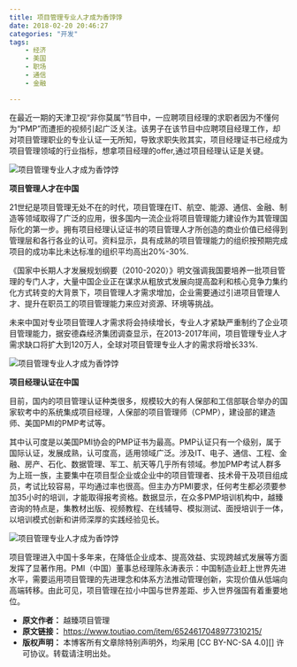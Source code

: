 ```yaml
---
title: 项目管理专业人才成为香饽饽
date: 2018-02-20 20:46:27
categories: "开发"
tags:
	- 经济
	- 美国
	- 职场
	- 通信
	- 金融

---
```


在最近一期的天津卫视“非你莫属”节目中，一应聘项目经理的求职者因为不懂何为“PMP”而遭拒的视频引起广泛关注。该男子在该节目中应聘项目经理工作，却对项目管理职业的专业认证一无所知，导致求职失败其实，项目经理证书已经成为项目管理领域的行业指标，想拿项目经理的offer,通过项目经理认证是关键。

![项目管理专业人才成为香饽饽][YJIR-22BY-ZZVF.jpg]

 **项目管理人才在中国**　　

21世纪是项目管理无处不在的时代，项目管理在IT、航空、能源、通信、金融、制造等领域取得了广泛的应用，很多国内一流企业将项目管理能力建设作为其管理国际化的第一步。拥有项目经理认证证书的项目管理人才所创造的商业价值已经得到管理层和各行各业的认可。资料显示，具有成熟的项目管理能力的组织按预期完成项目的成功率比未达标准的组织平均高出20%-30%.

《国家中长期人才发展规划纲要（2010-2020）》明文强调我国要培养一批项目管理的专门人才，大量中国企业正在谋求从粗放式发展向提高盈利和核心竞争力集约化方式转变的大背景下，项目管理人才需求增加，企业需要通过引进项目管理人才、提升在职员工的项目管理能力来应对资源、环境等挑战。

未来中国对专业项目管理人才需求将会持续增长，专业人才紧缺严重制约了企业项目管理能力，据安德森经济集团调查显示，在2013-2017年间，项目管理专业人才需求缺口将扩大到120万人，全球对项目管理专业人才的需求将增长33%.

![项目管理专业人才成为香饽饽][JN26-ZRJI-BMUA.gif]

 **项目经理认证在中国**

目前，国内的项目管理认证种类很多，规模较大的有人保部和工信部联合举办的国家软考中的系统集成项目经理，人保部的项目管理师（CPMP），建设部的建造师、美国PMI的PMP考试等。

其中认可度是以美国PMI协会的PMP证书为最高。PMP认证只有一个级别，属于国际认证，发展成熟，认可度高，适用领域广泛。涉及IT、电子、通信、工程、金融、房产、石化、数据管理、军工、航天等几乎所有领域。参加PMP考试人群多为上班一族，主要集中在项目型企业或企业中的项目管理者、技术骨干及项目组成员，考试比较容易，平均通过率也很高。但主办方PMI要求，任何考生都必须要参加35小时的培训，才能取得报考资格。数据显示，在众多PMP培训机构中，越臻咨询的特点是，集教材出版、视频教程、在线辅导、模拟测试、面授培训于一体，以培训模式创新和讲师深厚的实践经验见长。

![项目管理专业人才成为香饽饽][7VIE-MRRQ-FR6N.jpg]

项目管理进入中国十多年来，在降低企业成本、提高效益、实现跨越式发展等方面发挥了显著作用。PMI（中国）董事总经理陈永涛表示：中国制造业赶上世界先进水平，需要运用项目管理的先进理念和体系方法推动管理创新，实现价值从低端向高端转移。由此可见，项目管理在拉小中国与世界差距、步入世界强国有着重要地位。


[YJIR-22BY-ZZVF.jpg]: /pro/os/crawler/YJIR-22BY-ZZVF.jpg
[JN26-ZRJI-BMUA.gif]: /pro/os/crawler/JN26-ZRJI-BMUA.gif
[7VIE-MRRQ-FR6N.jpg]: /pro/os/crawler/7VIE-MRRQ-FR6N.jpg
 *  **原文作者：** 越臻项目管理
 *  **原文链接：** https://www.toutiao.com/item/6524617048977310215/
 *  **版权声明：** 本博客所有文章除特别声明外，均采用 [CC BY-NC-SA 4.0][] 许可协议。转载请注明出处。